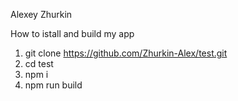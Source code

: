 Alexey Zhurkin

How to istall and build my app

1. git clone https://github.com/Zhurkin-Alex/test.git
2. cd test
3. npm i
4. npm run build

